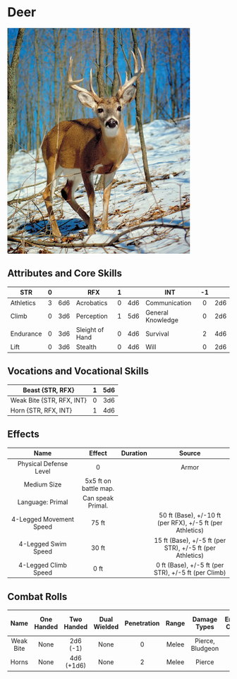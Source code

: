 # Deer

![NotMyImage](Deer.png)

## Attributes and Core Skills

| STR       | 0 |    | RFX             | 1 |    | INT               | -1 |    |
| --------- | :-: | :-: | --------------- | :-: | :-: | ----------------- | :-: | :-: |
| Athletics | 3 | 6d6 | Acrobatics      | 0 | 4d6 | Communication     | 0 | 2d6 |
| Climb     | 0 | 3d6 | Perception      | 1 | 5d6 | General Knowledge | 0 | 2d6 |
| Endurance | 0 | 3d6 | Sleight of Hand | 0 | 4d6 | Survival          | 2 | 4d6 |
| Lift      | 0 | 3d6 | Stealth         | 0 | 4d6 | Will              | 0 | 2d6 |

## Vocations and Vocational Skills

| Beast {STR, RFX}          | 1 | 5d6 |
| ------------------------- | :-: | :-: |
| Weak Bite {STR, RFX, INT} | 0 | 3d6 |
| Horn {STR, RFX, INT}      | 1 | 4d6 |

## Effects

|           Name           |        Effect        | Duration |                          Source                          |
| :----------------------: | :-------------------: | :------: | :-------------------------------------------------------: |
|  Physical Defense Level  |           0           |          |                           Armor                           |
|       Medium Size       | 5x5 ft on battle map. |          |                                                          |
|     Language: Primal     |   Can speak Primal.   |          |                                                          |
| 4-Legged Movement Speed |        75 ft        |          | 50 ft (Base), +/-10 ft (per RFX), +/-5 ft (per Athletics) |
|   4-Legged Swim Speed   |         30 ft         |          | 15 ft (Base), +/-5 ft (per STR), +/-5 ft (per Athletics) |
|  4-Legged Climb Speed  |         0 ft         |          |    0 ft (Base), +/-5 ft (per STR), +/-5 ft (per Climb)    |

## Combat Rolls

|   Name   | One<br />Handed | Two<br />Handed | Dual<br />Wielded | Penetration | Range | Damage<br />Types | Engageable<br />Opponents | Area Of<br />Effect | Resource<br />Class |
| :-------: | :-------------: | :-------------: | :---------------: | :---------: | :---: | :---------------: | :-----------------------: | :-----------------: | :-----------------: |
| Weak Bite |      None      | 2d6<br />(-1) |       None       |      0      | Melee | Pierce, Bludgeon |             1             |        None        |        None        |
|   Horns   |      None      | 4d6<br />(+1d6) |       None       |      2      | Melee |      Pierce      |           Rapid           |        None        |        None        |
